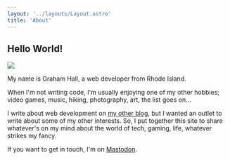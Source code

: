 ```yaml
---
layout: '../layouts/Layout.astro'
title: 'About'
---
```


## Hello World!

![](/portrait.png)

My name is Graham Hall, a web developer from Rhode Island.

When I'm not writing code, I'm usually enjoying one of my other hobbies; video games, music, hiking, photography, art, the list goes on...

I write about web development on [my other blog](https://ghall.dev/blog), but I wanted an outlet to write about some of my other interests. So, I put together this site to share whatever's on my mind about the world of tech, gaming, life, whatever strikes my fancy.

If you want to get in touch, I'm on [Mastodon](https://home.social/@ghalldev).
